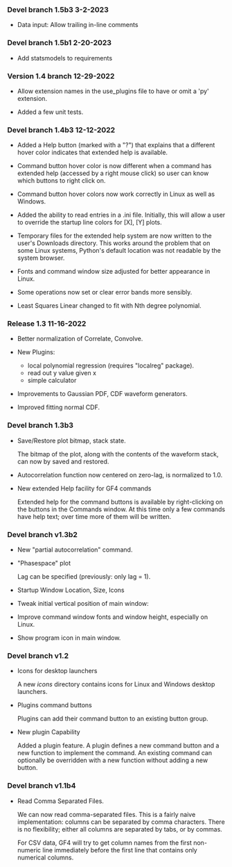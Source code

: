 ### Devel branch 1.5b3  3-2-2023
- Data input: Allow trailing in-line comments

### Devel branch 1.5b1 2-20-2023
- Add statsmodels to requirements

### Version 1.4 branch 12-29-2022
- Allow extension names in the use_plugins file to have or omit a 'py' extension.

- Added a few unit tests.


### Devel branch 1.4b3  12-12-2022
- Added a Help button (marked with a "?") that explains that a different hover
color indicates that extended help is available.

- Command button hover color is now different when a command has extended help
(accessed by a right mouse click) so user can know which buttons to right click on.

- Command button hover colors now work correctly in Linux as well as Windows.

- Added the ability to read entries in a .ini file.  Initially, this will allow a user to override the startup line colors for [X], [Y] plots.

- Temporary files for the extended help system are now written to the user's Downloads directory.  This works around the problem that on some Linux systems, Python's default location was not readable by the system browser.

- Fonts and command window size adjusted for better appearance in Linux.

- Some operations now set or clear error bands more sensibly.

- Least Squares Linear changed to fit with Nth degree polynomial.

### Release 1.3   11-16-2022
- Better normalization of Correlate, Convolve.

- New Plugins:
    - local polynomial regression (requires "localreg" package).
    - read out y value given x
    - simple calculator

- Improvements to Gaussian PDF, CDF waveform generators.

- Improved fitting normal CDF.

### Devel branch 1.3b3
- Save/Restore plot bitmap, stack state.

    The bitmap of the plot, along with the contents of the waveform stack,
can now by saved and restored.

- Autocorrelation function now centered on zero-lag, is normalized
to 1.0.

- New extended Help facility for GF4 commands

    Extended help for the command buttons is available by right-clicking on the buttons in the Commands window.  At this time only a few commands have help text; over time more of them will be written.

### Devel branch v1.3b2
- New "partial autocorrelation" command.

- "Phasespace" plot

    Lag can be specified (previously: only lag = 1). 

- Startup Window Location, Size, Icons

- Tweak initial vertical position of main window: 

- Improve command window fonts and window height, especially on Linux.

- Show program icon in main window.

### Devel branch v1.2
- Icons for desktop launchers

    A new _icons_ directory contains icons for Linux and Windows desktop launchers.

- Plugins command buttons

    Plugins can add their command button to an existing button group.

- New plugin Capability

    Added a plugin feature. A plugin defines a new command button and a new
    function to implement the command.  An existing command can optionally be
    overridden with a new function without adding a new button.

### Devel branch v1.1b4
- Read Comma Separated Files.

    We can now read comma-separated files.  This is a fairly naive implementation:
    columns can be separated by comma characters.  There is no flexibility; either
    all columns are separated by tabs, or by commas.

    For CSV data, GF4 will try to get column names from the first non-numeric line
    immediately before the first line that contains only numerical columns.

